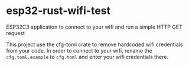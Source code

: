 # esp32-rust-wifi-test
ESP32C3 application to connect to your wifi and run a simple HTTP GET request

This project use the cfg-toml crate to remove hardcoded wifi credentials from your code.
In order to connect to your wifi, rename the `cfg.toml.example` to `cfg.toml` and enter your wifi credentials there.
